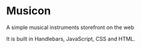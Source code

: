 # Musicon

A simple musical instruments storefront on the web

It is built in Handlebars, JavaScript, CSS and HTML.

